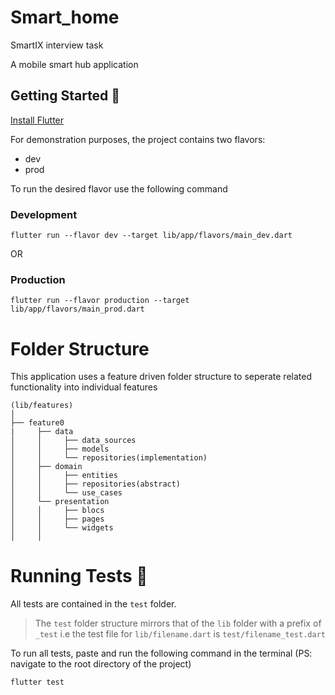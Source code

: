 # Smart_home

SmartIX interview task

A mobile smart hub application

## Getting Started :rocket:

[Install Flutter](https://docs.flutter.dev/get-started/install?gclid=Cj0KCQjwgO2XBhCaARIsANrW2X0IZvIEVUN_Dc3v6mUEkZf67a2wnOWEQKTCyLC6A7jjWSoGNINQMa0aAssHEALw_wcB&gclsrc=aw.ds)



For demonstration purposes, the project contains two flavors:
* dev
* prod

To run the desired flavor use the following command

### Development
```
flutter run --flavor dev --target lib/app/flavors/main_dev.dart
```
OR

### Production
```
flutter run --flavor production --target lib/app/flavors/main_prod.dart
```
# Folder Structure
This application uses a feature driven folder structure to seperate related functionality into individual features

```
(lib/features)
│ 
├── feature0
|     ├── data
│     │     ├── data_sources
│     │     ├── models
│     │     └── repositories(implementation)
│     ├── domain     
│     │     ├── entities
│     │     ├── repositories(abstract)
│     │     └── use_cases
│     └── presentation
│     │     ├── blocs
│     │     ├── pages
│     │     └── widgets
│     │        
```

# Running Tests :memo:

All tests are contained in the ``test`` folder.
> The ``test`` folder structure mirrors that of the ``lib`` folder with a prefix of ``_test``
i.e the test file for ``lib/filename.dart`` is ``test/filename_test.dart``

To run all tests, paste and run the following command in the terminal
(PS: navigate to the root directory of the project)

```
flutter test
```

